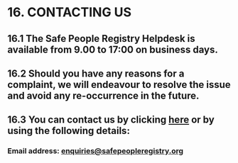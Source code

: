 # 16. CONTACTING US

## 16.1 The Safe People Registry Helpdesk is available from 9.00 to 17:00 on business days.

## 16.2 Should you have any reasons for a complaint, we will endeavour to resolve the issue and avoid any re-occurrence in the future.

## 16.3 You can contact us by clicking [here](https://safepeopleregistry.org/en/support) or by using the following details:

### Email address: [enquiries@safepeopleregistry.org](enquiries@safepeopleregistry.org)
